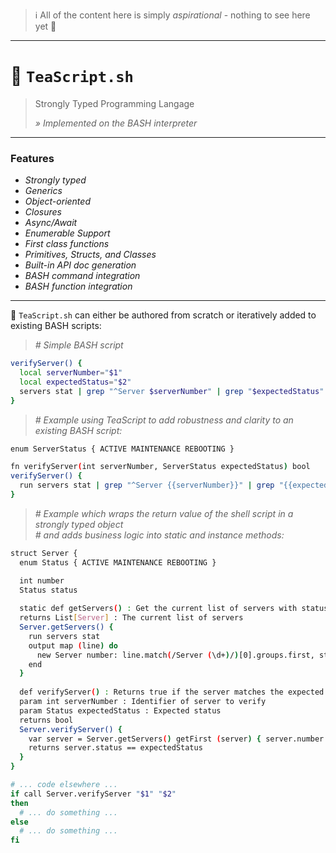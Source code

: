 > ℹ️ All of the content here is simply _aspirational_ - nothing to see here yet 👋

---

# 🍵 `TeaScript.sh`

> Strongly Typed Programming Langage
>
> _» Implemented on the BASH interpreter_

---

### Features

- _Strongly typed_
- _Generics_
- _Object-oriented_
- _Closures_
- _Async/Await_
- _Enumerable Support_
- _First class functions_
- _Primitives, Structs, and Classes_
- _Built-in API doc generation_
- _BASH command integration_
- _BASH function integration_

---

🍵 `TeaScript.sh` can either be authored from scratch or iteratively added to existing BASH scripts:

> _# Simple BASH script_

```sh
verifyServer() {
  local serverNumber="$1"
  local expectedStatus="$2"
  servers stat | grep "^Server $serverNumber" | grep "$expectedStatus"
}
```

> _# Example using TeaScript to add robustness and clarity to an existing BASH script:_

```sh
enum ServerStatus { ACTIVE MAINTENANCE REBOOTING }

fn verifyServer(int serverNumber, ServerStatus expectedStatus) bool
verifyServer() {
  run servers stat | grep "^Server {{serverNumber}}" | grep "{{expectedStatus}}"
}
```
> _# Example which wraps the return value of the shell script in a strongly typed object_  
> _# and adds business logic into static and instance methods:_

```sh
struct Server {
  enum Status { ACTIVE MAINTENANCE REBOOTING }

  int number
  Status status
  
  static def getServers() : Get the current list of servers with status (via `servers stat`)
  returns List[Server] : The current list of servers
  Server.getServers() {
    run servers stat
    output map (line) do
      new Server number: line.match(/Server (\d+)/)[0].groups.first, status: line.match(/Status: (\w+)/)[0]
    end
  }
  
  def verifyServer() : Returns true if the server matches the expected status
  param int serverNumber : Identifier of server to verify
  param Status expectedStatus : Expected status
  returns bool
  Server.verifyServer() {
    var server = Server.getServers() getFirst (server) { server.number == serverNumber }
    returns server.status == expectedStatus
  }
}

# ... code elsewhere ...
if call Server.verifyServer "$1" "$2"
then
  # ... do something ...
else
  # ... do something ...
fi
```
